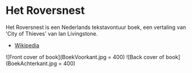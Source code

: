 # Het Roversnest

Het Roversnest is een Nederlands tekstavontuur boek, een vertaling van 'City of Thieves' van Ian Livingstone.

 * [Wikipedia](https://nl.wikipedia.org/wiki/Het_Roversnest)

![Front cover of book](BoekVoorkant.jpg = 400)
![Back cover of book](BoekAchterkant.jpg = 400)
